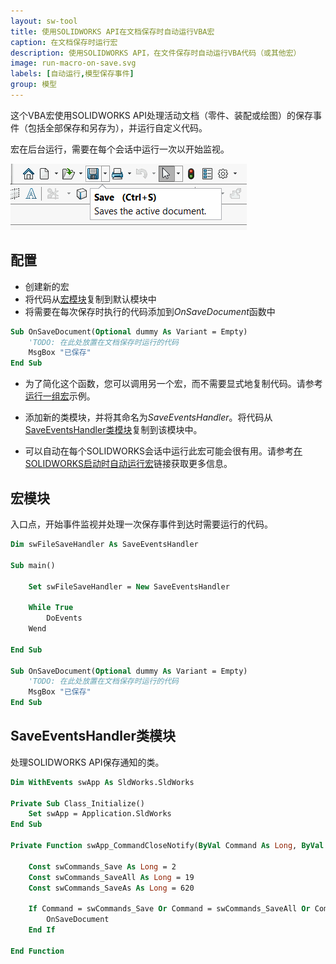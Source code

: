 ```yaml
---
layout: sw-tool
title: 使用SOLIDWORKS API在文档保存时自动运行VBA宏
caption: 在文档保存时运行宏
description: 使用SOLIDWORKS API，在文件保存时自动运行VBA代码（或其他宏）
image: run-macro-on-save.svg
labels: [自动运行,模型保存事件]
group: 模型
---
```

这个VBA宏使用SOLIDWORKS API处理活动文档（零件、装配或绘图）的保存事件（包括全部保存和另存为），并运行自定义代码。

宏在后台运行，需要在每个会话中运行一次以开始监视。

![文件保存命令](save-command.png)

## 配置

* 创建新的宏
* 将代码从[宏模块](#宏模块)复制到默认模块中
* 将需要在每次保存时执行的代码添加到*OnSaveDocument*函数中

``` vb
Sub OnSaveDocument(Optional dummy As Variant = Empty)
    'TODO: 在此处放置在文档保存时运行的代码
    MsgBox "已保存"
End Sub
```

* 为了简化这个函数，您可以调用另一个宏，而不需要显式地复制代码。请参考[运行一组宏](/docs/codestack/solidworks-api/application/frame/run-macros-group/)示例。

* 添加新的类模块，并将其命名为*SaveEventsHandler*。将代码从[SaveEventsHandler类模块](#saveeventshandler类模块)复制到该模块中。

* 可以自动在每个SOLIDWORKS会话中运行此宏可能会很有用。请参考[在SOLIDWORKS启动时自动运行宏](/docs/codestack/solidworks-api/getting-started/macros/run-macro-on-solidworks-start/)链接获取更多信息。

## 宏模块

入口点，开始事件监视并处理一次保存事件到达时需要运行的代码。

``` vb
Dim swFileSaveHandler As SaveEventsHandler

Sub main()
    
    Set swFileSaveHandler = New SaveEventsHandler
    
    While True
        DoEvents
    Wend
    
End Sub

Sub OnSaveDocument(Optional dummy As Variant = Empty)
    'TODO: 在此处放置在文档保存时运行的代码
    MsgBox "已保存"
End Sub
```



## SaveEventsHandler类模块

处理SOLIDWORKS API保存通知的类。

``` vb
Dim WithEvents swApp As SldWorks.SldWorks

Private Sub Class_Initialize()
    Set swApp = Application.SldWorks
End Sub

Private Function swApp_CommandCloseNotify(ByVal Command As Long, ByVal reason As Long) As Long
    
    Const swCommands_Save As Long = 2
    Const swCommands_SaveAll As Long = 19
    Const swCommands_SaveAs As Long = 620
    
    If Command = swCommands_Save Or Command = swCommands_SaveAll Or Command = swCommands_SaveAs Then
        OnSaveDocument
    End If
    
End Function

```
